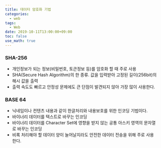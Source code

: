 ```yaml
---
title: 데이터 암호화 기법
categories:
  - web
tags:
  - Web
date: 2019-10-11T13:00:00+09:00
toc: false
use_math: true
---
```


### SHA-256

* 개인정보가 되는 정보(비밀번호, 토큰정보 등)를 암호화 할 때 주로 사용
* SHA(Secure Hash Algorithm)의 한 종류. 값을 입력받아 고정된 길이(256bit)의 해시 값을 출력
* 출력 속도도 빠르고 안정성 문제에도 큰 단점이 발견되지 않아 가장 많이 사용한다.

### BASE 64

* 닉네임이나 컨텐츠 내용과 같이 한글처리와 내용보호를 위한 인코딩 기법이다.
* 바이너리 데이터를 텍스트로 바꾸는 인코딩
* 바이너리 데이터를 Character Set에 영향을 받지 않는 공통 아스키 영역의 문자열로 바꾸는 인코딩
* 비록 처리해야 할 데이터 양이 늘어날지라도 안전한 데이터 전송을 위해 주로 사용한다.